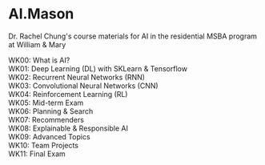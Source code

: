 # AI.Mason
Dr. Rachel Chung's course materials for AI in the residential MSBA program at William &amp; Mary

WK00: What is AI?  
WK01: Deep Learning (DL) with SKLearn & Tensorflow  
WK02: Recurrent Neural Networks (RNN)  
WK03: Convolutional Neural Networks (CNN)  
WK04: Reinforcement Learning (RL)  
WK05: Mid-term Exam  
WK06: Planning & Search  
WK07: Recommenders  
WK08: Explainable & Responsible AI  
WK09: Advanced Topics  
WK10: Team Projects  
WK11: Final Exam  
